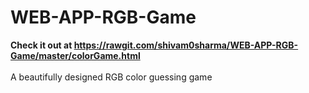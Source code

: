 # WEB-APP-RGB-Game


<strong> Check it out at https://rawgit.com/shivam0sharma/WEB-APP-RGB-Game/master/colorGame.html </strong>
<br>
<br>
A beautifully designed RGB color guessing game
